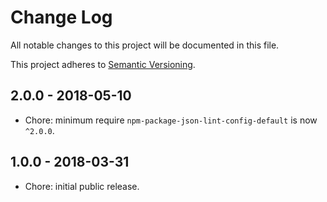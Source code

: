 # Change Log

All notable changes to this project will be documented in this file.

This project adheres to [Semantic Versioning](http://semver.org).

## 2.0.0 - 2018-05-10

- Chore: minimum require `npm-package-json-lint-config-default` is now `^2.0.0`.

## 1.0.0 - 2018-03-31

- Chore: initial public release.
